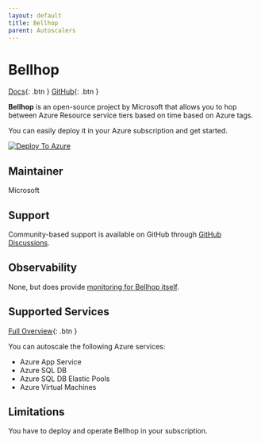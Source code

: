 ```yaml
---
layout: default
title: Bellhop
parent: Autoscalers
---
```


# Bellhop

[Docs](https://azure.github.io/bellhop){: .btn }
[GitHub](https://github.com/Azure/bellhop){: .btn }

**Bellhop** is an open-source project by Microsoft that allows you to hop between Azure Resource service tiers based on time based on Azure tags.

You can easily deploy it in your Azure subscription and get started.

[![Deploy To Azure](https://aka.ms/deploytoazurebutton)](https://portal.azure.com/#create/Microsoft.Template/uri/https%3A%2F%2Fraw.githubusercontent.com%2FAzure%2Fbellhop%2Fmain%2Ftemplates%2Fazuredeploy.json/createUIDefinitionUri/https%3A%2F%2Fraw.githubusercontent.com%2FAzure%2Fbellhop%2Fmain%2Ftemplates%2FcreateUiDefinition.json)

## Maintainer

Microsoft

## Support

Community-based support is available on GitHub through [GitHub Discussions](https://github.com/Azure/bellhop/discussions).

## Observability

None, but does provide [monitoring for Bellhop itself](https://azure.github.io/bellhop/#/monitoring/README).

## Supported Services

[Full Overview](https://azure.github.io/bellhop/#/README?id=currently-supported-azure-services){: .btn }

You can autoscale the following Azure services:

- Azure App Service
- Azure SQL DB
- Azure SQL DB Elastic Pools
- Azure Virtual Machines

## Limitations

You have to deploy and operate Bellhop in your subscription.
